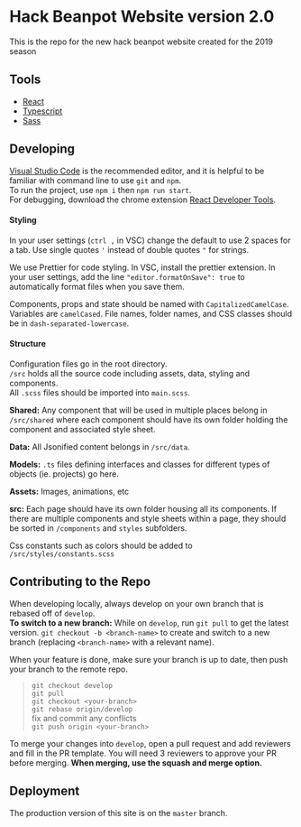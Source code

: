 # Hack Beanpot Website version 2.0
This is the repo for the new hack beanpot website created for the 2019 season

## Tools
- [React](https://reactjs.org/)
- [Typescript](https://www.typescriptlang.org/docs/home.html)
- [Sass](https://sass-lang.com/documentation/file.SASS_REFERENCE.html)

## Developing
[Visual Studio Code](https://code.visualstudio.com/) is the recommended editor, and it is helpful to be familiar with command line to use `git` and `npm`.  
To run the project, use `npm i` then `npm run start`.  
For debugging, download the chrome extension [React Developer Tools](https://chrome.google.com/webstore/detail/react-developer-tools/fmkadmapgofadopljbjfkapdkoienihi?hl=en).

#### Styling
In your user settings (`ctrl ,` in VSC) change the default to use 2 spaces for a tab. Use single quotes `'` instead of double quotes `"` for strings.

We use Prettier for code styling. In VSC, install the prettier extension. In your user settings, add the line `"editor.formatOnSave": true` to automatically format files when you save them.

Components, props and state should be named with `CapitalizedCamelCase`. Variables are `camelCased`. File names, folder names, and CSS classes should be in `dash-separated-lowercase`.

#### Structure
Configuration files go in the root directory.  
`/src` holds all the source code including assets, data, styling and components.  
All `.scss` files should be imported into `main.scss`.  

**Shared:** Any component that will be used in multiple places belong in `/src/shared` where each component should have its own folder holding the component and associated style sheet.

**Data:** All Jsonified content belongs in `/src/data`.

**Models:** `.ts` files defining interfaces and classes for different types of objects (ie. projects) go here.

**Assets:** Images, animations, etc

**src:** Each page should have its own folder housing all its components. If there are multiple components and style sheets within a page, they should be sorted in `/components` and `styles` subfolders.

Css constants such as colors should be added to `/src/styles/constants.scss`

## Contributing to the Repo
When developing locally, always develop on your own branch that is rebased off of `develop`.  
**To switch to a new branch:** While on `develop`, run `git pull` to get the latest version. `git checkout -b <branch-name>` to create and switch to a new branch (replacing `<branch-name>` with a relevant name).  

When your feature is done, make sure your branch is up to date, then push your branch to the remote repo.  
> `git checkout develop`  
> `git pull`  
> `git checkout <your-branch>`  
> `git rebase origin/develop`  
> fix and commit any conflicts  
> `git push origin <your-branch>`  

To merge your changes into `develop`, open a pull request and add reviewers and fill in the PR template. You will need 3 reviewers to approve your PR before merging.
**When merging, use the squash and merge option.**

## Deployment
The production version of this site is on the `master` branch.
